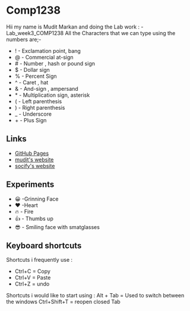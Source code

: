 # Comp1238 
Hii my name is Mudit Markan and doing the Lab work : - Lab_week3_COMP1238
All the Characters that we can type using the numbers are;- 
-  !     - Exclamation point, bang
-  @     -  Commercial at-sign
-  \#    - Number , hash or pound sign
-  $     - Dollar sign
-  %     - Percent Sign
-  ^     - Caret , hat
-  &     - And-sign , ampersand
-  \*    - Multiplication sign, asterisk
-  (     -  Left parenthesis
-  )     -  Right parenthesis
-  _     -  Underscore
-  \+    -  Plus Sign

## Links
- [GitHub Pages](https://pages.github.com/)
- [mudit's website](http://techmihirnaik.in/)
- [socify's website](https://letsplaymusic.freewebhostmost.com)

## Experiments
- 😀  -Grinning Face
- ❤️  -Heart
- 🔥 - Fire
- 👍 - Thumbs up
- 😎 - Smiling face with smatglasses


## Keyboard shortcuts
Shortcuts i frequently use :
- Ctrl+C = Copy
- Ctrl+V = Paste
- Ctrl+Z = undo

Shortcuts i would like to start using :
Alt + Tab = Used to switch between the windows
Ctrl+Shift+T = reopen closed Tab